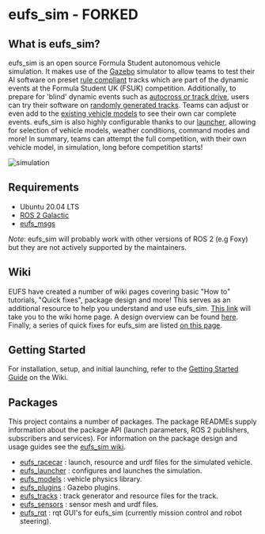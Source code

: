 # eufs_sim - FORKED

## What is eufs_sim?

eufs_sim is an open source Formula Student autonomous vehicle simulation. It makes use of the [Gazebo](http://gazebosim.org/) simulator
to allow teams to test their AI software on preset [rule compliant](https://www.imeche.org/docs/default-source/1-oscar/formula-student/2021/forms/ai/fs-ai-dynamic-events-setup-and-cones-specification.pdf?sfvrsn=2)
tracks which are part of the dynamic events at the Formula Student UK (FSUK) competition. Additionally, to prepare for 'blind' dynamic
events such as [autocross or track drive](https://www.imeche.org/docs/default-source/1-oscar/formula-student/2021/forms/ai/fs-2021-autonomous-rules-v1-3.pdf?sfvrsn=2),
users can try their software on [randomly generated tracks](./eufs_tracks/README.md). Teams can adjust or even add to the [existing vehicle models](./eufs_models/README.md) to see their own car complete
events. eufs_sim is also highly configurable thanks to our [launcher](./eufs_launcher/README.md), allowing for selection of vehicle models, weather conditions, command modes and more!
In summary, teams can attempt the full competition, with their own vehicle model, in simulation, long before competition starts!

![simulation](https://gitlab.com/eufs/eufs_sim/-/wikis/uploads/e28a8de44a000dbd1ea427b66928d95c/GazeboActionShot.png)

## Requirements

- Ubuntu 20.04 LTS
- [ROS 2 Galactic](https://docs.ros.org/en/galactic/index.html)
- [eufs_msgs](https://gitlab.com/eufs/eufs_msgs)

_Note_: eufs_sim will probably work with other versions of ROS 2 (e.g Foxy) but they are not actively supported by the maintainers.

## Wiki
EUFS have created a number of wiki pages covering basic "How to" tutorials, "Quick fixes", package design and more!
This serves as an additional resource to help you understand and use eufs_sim.
[This link](https://gitlab.com/eufs/eufs_sim/-/wikis/home) will take you to the wiki home page.
A design overview can be found [here](https://gitlab.com/eufs/eufs_sim/-/wikis/Design-Overview).
Finally, a series of quick fixes for eufs_sim are listed [on this page](https://gitlab.com/eufs/eufs_sim/-/wikis/Quick-Fixes).

## Getting Started

For installation, setup, and initial launching, refer to the [Getting Started Guide](https://gitlab.com/eufs/eufs_sim/-/wikis/Getting-Started-Guide) on the Wiki.

## Packages

This project contains a number of packages. The package READMEs supply information about the package API (launch parameters, ROS 2 publishers, subscribers and services).
For information on the package design and usage guides see the [eufs_sim wiki](https://gitlab.com/eufs/eufs_sim/-/wikis/home).

- [eufs_racecar](./eufs_racecar/README.md) : launch, resource and urdf files for the simulated vehicle.
- [eufs_launcher](./eufs_launcher/README.md) : configures and launches the simulation.
- [eufs_models](./eufs_models/README.md) : vehicle physics library.
- [eufs_plugins](./eufs_plugins/README.md) : Gazebo plugins.
- [eufs_tracks](./eufs_tracks/README.md) : track generator and resource files for the track.
- [eufs_sensors](./eufs_sensors/README.md) : sensor mesh and urdf files.
- [eufs_rqt](./eufs_rqt/README.md) : rqt GUI's for eufs_sim (currently mission control and robot steering).
